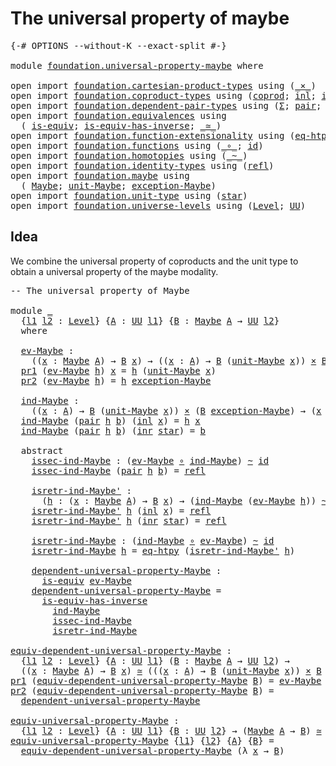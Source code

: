 # The universal property of maybe

<pre class="Agda"><a id="44" class="Symbol">{-#</a> <a id="48" class="Keyword">OPTIONS</a> <a id="56" class="Pragma">--without-K</a> <a id="68" class="Pragma">--exact-split</a> <a id="82" class="Symbol">#-}</a>

<a id="87" class="Keyword">module</a> <a id="94" href="foundation.universal-property-maybe.html" class="Module">foundation.universal-property-maybe</a> <a id="130" class="Keyword">where</a>

<a id="137" class="Keyword">open</a> <a id="142" class="Keyword">import</a> <a id="149" href="foundation.cartesian-product-types.html" class="Module">foundation.cartesian-product-types</a> <a id="184" class="Keyword">using</a> <a id="190" class="Symbol">(</a><a id="191" href="foundation-core.cartesian-product-types.html#577" class="Function Operator">_×_</a><a id="194" class="Symbol">)</a>
<a id="196" class="Keyword">open</a> <a id="201" class="Keyword">import</a> <a id="208" href="foundation.coproduct-types.html" class="Module">foundation.coproduct-types</a> <a id="235" class="Keyword">using</a> <a id="241" class="Symbol">(</a><a id="242" href="foundation.coproduct-types.html#1168" class="Datatype">coprod</a><a id="248" class="Symbol">;</a> <a id="250" href="foundation.coproduct-types.html#1239" class="InductiveConstructor">inl</a><a id="253" class="Symbol">;</a> <a id="255" href="foundation.coproduct-types.html#1262" class="InductiveConstructor">inr</a><a id="258" class="Symbol">)</a>
<a id="260" class="Keyword">open</a> <a id="265" class="Keyword">import</a> <a id="272" href="foundation.dependent-pair-types.html" class="Module">foundation.dependent-pair-types</a> <a id="304" class="Keyword">using</a> <a id="310" class="Symbol">(</a><a id="311" href="foundation-core.dependent-pair-types.html#502" class="Record">Σ</a><a id="312" class="Symbol">;</a> <a id="314" href="foundation-core.dependent-pair-types.html#575" class="InductiveConstructor">pair</a><a id="318" class="Symbol">;</a> <a id="320" href="foundation-core.dependent-pair-types.html#592" class="Field">pr1</a><a id="323" class="Symbol">;</a> <a id="325" href="foundation-core.dependent-pair-types.html#604" class="Field">pr2</a><a id="328" class="Symbol">)</a>
<a id="330" class="Keyword">open</a> <a id="335" class="Keyword">import</a> <a id="342" href="foundation.equivalences.html" class="Module">foundation.equivalences</a> <a id="366" class="Keyword">using</a>
  <a id="374" class="Symbol">(</a> <a id="376" href="foundation-core.equivalences.html#1543" class="Function">is-equiv</a><a id="384" class="Symbol">;</a> <a id="386" href="foundation-core.equivalences.html#3000" class="Function">is-equiv-has-inverse</a><a id="406" class="Symbol">;</a> <a id="408" href="foundation-core.equivalences.html#1608" class="Function Operator">_≃_</a><a id="411" class="Symbol">)</a>
<a id="413" class="Keyword">open</a> <a id="418" class="Keyword">import</a> <a id="425" href="foundation.function-extensionality.html" class="Module">foundation.function-extensionality</a> <a id="460" class="Keyword">using</a> <a id="466" class="Symbol">(</a><a id="467" href="foundation-core.function-extensionality.html#1463" class="Function">eq-htpy</a><a id="474" class="Symbol">)</a>
<a id="476" class="Keyword">open</a> <a id="481" class="Keyword">import</a> <a id="488" href="foundation.functions.html" class="Module">foundation.functions</a> <a id="509" class="Keyword">using</a> <a id="515" class="Symbol">(</a><a id="516" href="foundation-core.functions.html#407" class="Function Operator">_∘_</a><a id="519" class="Symbol">;</a> <a id="521" href="foundation-core.functions.html#309" class="Function">id</a><a id="523" class="Symbol">)</a>
<a id="525" class="Keyword">open</a> <a id="530" class="Keyword">import</a> <a id="537" href="foundation.homotopies.html" class="Module">foundation.homotopies</a> <a id="559" class="Keyword">using</a> <a id="565" class="Symbol">(</a><a id="566" href="foundation-core.homotopies.html#614" class="Function Operator">_~_</a><a id="569" class="Symbol">)</a>
<a id="571" class="Keyword">open</a> <a id="576" class="Keyword">import</a> <a id="583" href="foundation.identity-types.html" class="Module">foundation.identity-types</a> <a id="609" class="Keyword">using</a> <a id="615" class="Symbol">(</a><a id="616" href="foundation-core.identity-types.html#1807" class="InductiveConstructor">refl</a><a id="620" class="Symbol">)</a>
<a id="622" class="Keyword">open</a> <a id="627" class="Keyword">import</a> <a id="634" href="foundation.maybe.html" class="Module">foundation.maybe</a> <a id="651" class="Keyword">using</a>
  <a id="659" class="Symbol">(</a> <a id="661" href="foundation.maybe.html#1449" class="Function">Maybe</a><a id="666" class="Symbol">;</a> <a id="668" href="foundation.maybe.html#1508" class="Function">unit-Maybe</a><a id="678" class="Symbol">;</a> <a id="680" href="foundation.maybe.html#1576" class="Function">exception-Maybe</a><a id="695" class="Symbol">)</a>
<a id="697" class="Keyword">open</a> <a id="702" class="Keyword">import</a> <a id="709" href="foundation.unit-type.html" class="Module">foundation.unit-type</a> <a id="730" class="Keyword">using</a> <a id="736" class="Symbol">(</a><a id="737" href="foundation.unit-type.html#1099" class="InductiveConstructor">star</a><a id="741" class="Symbol">)</a>
<a id="743" class="Keyword">open</a> <a id="748" class="Keyword">import</a> <a id="755" href="foundation.universe-levels.html" class="Module">foundation.universe-levels</a> <a id="782" class="Keyword">using</a> <a id="788" class="Symbol">(</a><a id="789" href="Agda.Primitive.html#597" class="Postulate">Level</a><a id="794" class="Symbol">;</a> <a id="796" href="foundation-core.universe-levels.html#222" class="Primitive">UU</a><a id="798" class="Symbol">)</a>
</pre>
## Idea

We combine the universal property of coproducts and the unit type to obtain a universal property of the maybe modality.

<pre class="Agda"><a id="943" class="Comment">-- The universal property of Maybe</a>

<a id="979" class="Keyword">module</a> <a id="986" href="foundation.universal-property-maybe.html#986" class="Module">_</a>
  <a id="990" class="Symbol">{</a><a id="991" href="foundation.universal-property-maybe.html#991" class="Bound">l1</a> <a id="994" href="foundation.universal-property-maybe.html#994" class="Bound">l2</a> <a id="997" class="Symbol">:</a> <a id="999" href="Agda.Primitive.html#597" class="Postulate">Level</a><a id="1004" class="Symbol">}</a> <a id="1006" class="Symbol">{</a><a id="1007" href="foundation.universal-property-maybe.html#1007" class="Bound">A</a> <a id="1009" class="Symbol">:</a> <a id="1011" href="foundation-core.universe-levels.html#222" class="Primitive">UU</a> <a id="1014" href="foundation.universal-property-maybe.html#991" class="Bound">l1</a><a id="1016" class="Symbol">}</a> <a id="1018" class="Symbol">{</a><a id="1019" href="foundation.universal-property-maybe.html#1019" class="Bound">B</a> <a id="1021" class="Symbol">:</a> <a id="1023" href="foundation.maybe.html#1449" class="Function">Maybe</a> <a id="1029" href="foundation.universal-property-maybe.html#1007" class="Bound">A</a> <a id="1031" class="Symbol">→</a> <a id="1033" href="foundation-core.universe-levels.html#222" class="Primitive">UU</a> <a id="1036" href="foundation.universal-property-maybe.html#994" class="Bound">l2</a><a id="1038" class="Symbol">}</a>
  <a id="1042" class="Keyword">where</a>

  <a id="1051" href="foundation.universal-property-maybe.html#1051" class="Function">ev-Maybe</a> <a id="1060" class="Symbol">:</a>
    <a id="1066" class="Symbol">((</a><a id="1068" href="foundation.universal-property-maybe.html#1068" class="Bound">x</a> <a id="1070" class="Symbol">:</a> <a id="1072" href="foundation.maybe.html#1449" class="Function">Maybe</a> <a id="1078" href="foundation.universal-property-maybe.html#1007" class="Bound">A</a><a id="1079" class="Symbol">)</a> <a id="1081" class="Symbol">→</a> <a id="1083" href="foundation.universal-property-maybe.html#1019" class="Bound">B</a> <a id="1085" href="foundation.universal-property-maybe.html#1068" class="Bound">x</a><a id="1086" class="Symbol">)</a> <a id="1088" class="Symbol">→</a> <a id="1090" class="Symbol">((</a><a id="1092" href="foundation.universal-property-maybe.html#1092" class="Bound">x</a> <a id="1094" class="Symbol">:</a> <a id="1096" href="foundation.universal-property-maybe.html#1007" class="Bound">A</a><a id="1097" class="Symbol">)</a> <a id="1099" class="Symbol">→</a> <a id="1101" href="foundation.universal-property-maybe.html#1019" class="Bound">B</a> <a id="1103" class="Symbol">(</a><a id="1104" href="foundation.maybe.html#1508" class="Function">unit-Maybe</a> <a id="1115" href="foundation.universal-property-maybe.html#1092" class="Bound">x</a><a id="1116" class="Symbol">))</a> <a id="1119" href="foundation-core.cartesian-product-types.html#577" class="Function Operator">×</a> <a id="1121" href="foundation.universal-property-maybe.html#1019" class="Bound">B</a> <a id="1123" href="foundation.maybe.html#1576" class="Function">exception-Maybe</a>
  <a id="1141" href="foundation-core.dependent-pair-types.html#592" class="Field">pr1</a> <a id="1145" class="Symbol">(</a><a id="1146" href="foundation.universal-property-maybe.html#1051" class="Function">ev-Maybe</a> <a id="1155" href="foundation.universal-property-maybe.html#1155" class="Bound">h</a><a id="1156" class="Symbol">)</a> <a id="1158" href="foundation.universal-property-maybe.html#1158" class="Bound">x</a> <a id="1160" class="Symbol">=</a> <a id="1162" href="foundation.universal-property-maybe.html#1155" class="Bound">h</a> <a id="1164" class="Symbol">(</a><a id="1165" href="foundation.maybe.html#1508" class="Function">unit-Maybe</a> <a id="1176" href="foundation.universal-property-maybe.html#1158" class="Bound">x</a><a id="1177" class="Symbol">)</a>
  <a id="1181" href="foundation-core.dependent-pair-types.html#604" class="Field">pr2</a> <a id="1185" class="Symbol">(</a><a id="1186" href="foundation.universal-property-maybe.html#1051" class="Function">ev-Maybe</a> <a id="1195" href="foundation.universal-property-maybe.html#1195" class="Bound">h</a><a id="1196" class="Symbol">)</a> <a id="1198" class="Symbol">=</a> <a id="1200" href="foundation.universal-property-maybe.html#1195" class="Bound">h</a> <a id="1202" href="foundation.maybe.html#1576" class="Function">exception-Maybe</a>
  
  <a id="1223" href="foundation.universal-property-maybe.html#1223" class="Function">ind-Maybe</a> <a id="1233" class="Symbol">:</a>
    <a id="1239" class="Symbol">((</a><a id="1241" href="foundation.universal-property-maybe.html#1241" class="Bound">x</a> <a id="1243" class="Symbol">:</a> <a id="1245" href="foundation.universal-property-maybe.html#1007" class="Bound">A</a><a id="1246" class="Symbol">)</a> <a id="1248" class="Symbol">→</a> <a id="1250" href="foundation.universal-property-maybe.html#1019" class="Bound">B</a> <a id="1252" class="Symbol">(</a><a id="1253" href="foundation.maybe.html#1508" class="Function">unit-Maybe</a> <a id="1264" href="foundation.universal-property-maybe.html#1241" class="Bound">x</a><a id="1265" class="Symbol">))</a> <a id="1268" href="foundation-core.cartesian-product-types.html#577" class="Function Operator">×</a> <a id="1270" class="Symbol">(</a><a id="1271" href="foundation.universal-property-maybe.html#1019" class="Bound">B</a> <a id="1273" href="foundation.maybe.html#1576" class="Function">exception-Maybe</a><a id="1288" class="Symbol">)</a> <a id="1290" class="Symbol">→</a> <a id="1292" class="Symbol">(</a><a id="1293" href="foundation.universal-property-maybe.html#1293" class="Bound">x</a> <a id="1295" class="Symbol">:</a> <a id="1297" href="foundation.maybe.html#1449" class="Function">Maybe</a> <a id="1303" href="foundation.universal-property-maybe.html#1007" class="Bound">A</a><a id="1304" class="Symbol">)</a> <a id="1306" class="Symbol">→</a> <a id="1308" href="foundation.universal-property-maybe.html#1019" class="Bound">B</a> <a id="1310" href="foundation.universal-property-maybe.html#1293" class="Bound">x</a>
  <a id="1314" href="foundation.universal-property-maybe.html#1223" class="Function">ind-Maybe</a> <a id="1324" class="Symbol">(</a><a id="1325" href="foundation-core.dependent-pair-types.html#575" class="InductiveConstructor">pair</a> <a id="1330" href="foundation.universal-property-maybe.html#1330" class="Bound">h</a> <a id="1332" href="foundation.universal-property-maybe.html#1332" class="Bound">b</a><a id="1333" class="Symbol">)</a> <a id="1335" class="Symbol">(</a><a id="1336" href="foundation.coproduct-types.html#1239" class="InductiveConstructor">inl</a> <a id="1340" href="foundation.universal-property-maybe.html#1340" class="Bound">x</a><a id="1341" class="Symbol">)</a> <a id="1343" class="Symbol">=</a> <a id="1345" href="foundation.universal-property-maybe.html#1330" class="Bound">h</a> <a id="1347" href="foundation.universal-property-maybe.html#1340" class="Bound">x</a>
  <a id="1351" href="foundation.universal-property-maybe.html#1223" class="Function">ind-Maybe</a> <a id="1361" class="Symbol">(</a><a id="1362" href="foundation-core.dependent-pair-types.html#575" class="InductiveConstructor">pair</a> <a id="1367" href="foundation.universal-property-maybe.html#1367" class="Bound">h</a> <a id="1369" href="foundation.universal-property-maybe.html#1369" class="Bound">b</a><a id="1370" class="Symbol">)</a> <a id="1372" class="Symbol">(</a><a id="1373" href="foundation.coproduct-types.html#1262" class="InductiveConstructor">inr</a> <a id="1377" href="foundation.unit-type.html#1099" class="InductiveConstructor">star</a><a id="1381" class="Symbol">)</a> <a id="1383" class="Symbol">=</a> <a id="1385" href="foundation.universal-property-maybe.html#1369" class="Bound">b</a>

  <a id="1390" class="Keyword">abstract</a>
    <a id="1403" href="foundation.universal-property-maybe.html#1403" class="Function">issec-ind-Maybe</a> <a id="1419" class="Symbol">:</a> <a id="1421" class="Symbol">(</a><a id="1422" href="foundation.universal-property-maybe.html#1051" class="Function">ev-Maybe</a> <a id="1431" href="foundation-core.functions.html#407" class="Function Operator">∘</a> <a id="1433" href="foundation.universal-property-maybe.html#1223" class="Function">ind-Maybe</a><a id="1442" class="Symbol">)</a> <a id="1444" href="foundation-core.homotopies.html#614" class="Function Operator">~</a> <a id="1446" href="foundation-core.functions.html#309" class="Function">id</a>
    <a id="1453" href="foundation.universal-property-maybe.html#1403" class="Function">issec-ind-Maybe</a> <a id="1469" class="Symbol">(</a><a id="1470" href="foundation-core.dependent-pair-types.html#575" class="InductiveConstructor">pair</a> <a id="1475" href="foundation.universal-property-maybe.html#1475" class="Bound">h</a> <a id="1477" href="foundation.universal-property-maybe.html#1477" class="Bound">b</a><a id="1478" class="Symbol">)</a> <a id="1480" class="Symbol">=</a> <a id="1482" href="foundation-core.identity-types.html#1807" class="InductiveConstructor">refl</a>

    <a id="1492" href="foundation.universal-property-maybe.html#1492" class="Function">isretr-ind-Maybe&#39;</a> <a id="1510" class="Symbol">:</a>
      <a id="1518" class="Symbol">(</a><a id="1519" href="foundation.universal-property-maybe.html#1519" class="Bound">h</a> <a id="1521" class="Symbol">:</a> <a id="1523" class="Symbol">(</a><a id="1524" href="foundation.universal-property-maybe.html#1524" class="Bound">x</a> <a id="1526" class="Symbol">:</a> <a id="1528" href="foundation.maybe.html#1449" class="Function">Maybe</a> <a id="1534" href="foundation.universal-property-maybe.html#1007" class="Bound">A</a><a id="1535" class="Symbol">)</a> <a id="1537" class="Symbol">→</a> <a id="1539" href="foundation.universal-property-maybe.html#1019" class="Bound">B</a> <a id="1541" href="foundation.universal-property-maybe.html#1524" class="Bound">x</a><a id="1542" class="Symbol">)</a> <a id="1544" class="Symbol">→</a> <a id="1546" class="Symbol">(</a><a id="1547" href="foundation.universal-property-maybe.html#1223" class="Function">ind-Maybe</a> <a id="1557" class="Symbol">(</a><a id="1558" href="foundation.universal-property-maybe.html#1051" class="Function">ev-Maybe</a> <a id="1567" href="foundation.universal-property-maybe.html#1519" class="Bound">h</a><a id="1568" class="Symbol">))</a> <a id="1571" href="foundation-core.homotopies.html#614" class="Function Operator">~</a> <a id="1573" href="foundation.universal-property-maybe.html#1519" class="Bound">h</a>
    <a id="1579" href="foundation.universal-property-maybe.html#1492" class="Function">isretr-ind-Maybe&#39;</a> <a id="1597" href="foundation.universal-property-maybe.html#1597" class="Bound">h</a> <a id="1599" class="Symbol">(</a><a id="1600" href="foundation.coproduct-types.html#1239" class="InductiveConstructor">inl</a> <a id="1604" href="foundation.universal-property-maybe.html#1604" class="Bound">x</a><a id="1605" class="Symbol">)</a> <a id="1607" class="Symbol">=</a> <a id="1609" href="foundation-core.identity-types.html#1807" class="InductiveConstructor">refl</a>
    <a id="1618" href="foundation.universal-property-maybe.html#1492" class="Function">isretr-ind-Maybe&#39;</a> <a id="1636" href="foundation.universal-property-maybe.html#1636" class="Bound">h</a> <a id="1638" class="Symbol">(</a><a id="1639" href="foundation.coproduct-types.html#1262" class="InductiveConstructor">inr</a> <a id="1643" href="foundation.unit-type.html#1099" class="InductiveConstructor">star</a><a id="1647" class="Symbol">)</a> <a id="1649" class="Symbol">=</a> <a id="1651" href="foundation-core.identity-types.html#1807" class="InductiveConstructor">refl</a>

    <a id="1661" href="foundation.universal-property-maybe.html#1661" class="Function">isretr-ind-Maybe</a> <a id="1678" class="Symbol">:</a> <a id="1680" class="Symbol">(</a><a id="1681" href="foundation.universal-property-maybe.html#1223" class="Function">ind-Maybe</a> <a id="1691" href="foundation-core.functions.html#407" class="Function Operator">∘</a> <a id="1693" href="foundation.universal-property-maybe.html#1051" class="Function">ev-Maybe</a><a id="1701" class="Symbol">)</a> <a id="1703" href="foundation-core.homotopies.html#614" class="Function Operator">~</a> <a id="1705" href="foundation-core.functions.html#309" class="Function">id</a>
    <a id="1712" href="foundation.universal-property-maybe.html#1661" class="Function">isretr-ind-Maybe</a> <a id="1729" href="foundation.universal-property-maybe.html#1729" class="Bound">h</a> <a id="1731" class="Symbol">=</a> <a id="1733" href="foundation-core.function-extensionality.html#1463" class="Function">eq-htpy</a> <a id="1741" class="Symbol">(</a><a id="1742" href="foundation.universal-property-maybe.html#1492" class="Function">isretr-ind-Maybe&#39;</a> <a id="1760" href="foundation.universal-property-maybe.html#1729" class="Bound">h</a><a id="1761" class="Symbol">)</a>

    <a id="1768" href="foundation.universal-property-maybe.html#1768" class="Function">dependent-universal-property-Maybe</a> <a id="1803" class="Symbol">:</a>
      <a id="1811" href="foundation-core.equivalences.html#1543" class="Function">is-equiv</a> <a id="1820" href="foundation.universal-property-maybe.html#1051" class="Function">ev-Maybe</a>
    <a id="1833" href="foundation.universal-property-maybe.html#1768" class="Function">dependent-universal-property-Maybe</a> <a id="1868" class="Symbol">=</a>
      <a id="1876" href="foundation-core.equivalences.html#3000" class="Function">is-equiv-has-inverse</a>
        <a id="1905" href="foundation.universal-property-maybe.html#1223" class="Function">ind-Maybe</a>
        <a id="1923" href="foundation.universal-property-maybe.html#1403" class="Function">issec-ind-Maybe</a>
        <a id="1947" href="foundation.universal-property-maybe.html#1661" class="Function">isretr-ind-Maybe</a>

<a id="equiv-dependent-universal-property-Maybe"></a><a id="1965" href="foundation.universal-property-maybe.html#1965" class="Function">equiv-dependent-universal-property-Maybe</a> <a id="2006" class="Symbol">:</a>
  <a id="2010" class="Symbol">{</a><a id="2011" href="foundation.universal-property-maybe.html#2011" class="Bound">l1</a> <a id="2014" href="foundation.universal-property-maybe.html#2014" class="Bound">l2</a> <a id="2017" class="Symbol">:</a> <a id="2019" href="Agda.Primitive.html#597" class="Postulate">Level</a><a id="2024" class="Symbol">}</a> <a id="2026" class="Symbol">{</a><a id="2027" href="foundation.universal-property-maybe.html#2027" class="Bound">A</a> <a id="2029" class="Symbol">:</a> <a id="2031" href="foundation-core.universe-levels.html#222" class="Primitive">UU</a> <a id="2034" href="foundation.universal-property-maybe.html#2011" class="Bound">l1</a><a id="2036" class="Symbol">}</a> <a id="2038" class="Symbol">(</a><a id="2039" href="foundation.universal-property-maybe.html#2039" class="Bound">B</a> <a id="2041" class="Symbol">:</a> <a id="2043" href="foundation.maybe.html#1449" class="Function">Maybe</a> <a id="2049" href="foundation.universal-property-maybe.html#2027" class="Bound">A</a> <a id="2051" class="Symbol">→</a> <a id="2053" href="foundation-core.universe-levels.html#222" class="Primitive">UU</a> <a id="2056" href="foundation.universal-property-maybe.html#2014" class="Bound">l2</a><a id="2058" class="Symbol">)</a> <a id="2060" class="Symbol">→</a>
  <a id="2064" class="Symbol">((</a><a id="2066" href="foundation.universal-property-maybe.html#2066" class="Bound">x</a> <a id="2068" class="Symbol">:</a> <a id="2070" href="foundation.maybe.html#1449" class="Function">Maybe</a> <a id="2076" href="foundation.universal-property-maybe.html#2027" class="Bound">A</a><a id="2077" class="Symbol">)</a> <a id="2079" class="Symbol">→</a> <a id="2081" href="foundation.universal-property-maybe.html#2039" class="Bound">B</a> <a id="2083" href="foundation.universal-property-maybe.html#2066" class="Bound">x</a><a id="2084" class="Symbol">)</a> <a id="2086" href="foundation-core.equivalences.html#1608" class="Function Operator">≃</a> <a id="2088" class="Symbol">(((</a><a id="2091" href="foundation.universal-property-maybe.html#2091" class="Bound">x</a> <a id="2093" class="Symbol">:</a> <a id="2095" href="foundation.universal-property-maybe.html#2027" class="Bound">A</a><a id="2096" class="Symbol">)</a> <a id="2098" class="Symbol">→</a> <a id="2100" href="foundation.universal-property-maybe.html#2039" class="Bound">B</a> <a id="2102" class="Symbol">(</a><a id="2103" href="foundation.maybe.html#1508" class="Function">unit-Maybe</a> <a id="2114" href="foundation.universal-property-maybe.html#2091" class="Bound">x</a><a id="2115" class="Symbol">))</a> <a id="2118" href="foundation-core.cartesian-product-types.html#577" class="Function Operator">×</a> <a id="2120" href="foundation.universal-property-maybe.html#2039" class="Bound">B</a> <a id="2122" href="foundation.maybe.html#1576" class="Function">exception-Maybe</a><a id="2137" class="Symbol">)</a>
<a id="2139" href="foundation-core.dependent-pair-types.html#592" class="Field">pr1</a> <a id="2143" class="Symbol">(</a><a id="2144" href="foundation.universal-property-maybe.html#1965" class="Function">equiv-dependent-universal-property-Maybe</a> <a id="2185" href="foundation.universal-property-maybe.html#2185" class="Bound">B</a><a id="2186" class="Symbol">)</a> <a id="2188" class="Symbol">=</a> <a id="2190" href="foundation.universal-property-maybe.html#1051" class="Function">ev-Maybe</a>
<a id="2199" href="foundation-core.dependent-pair-types.html#604" class="Field">pr2</a> <a id="2203" class="Symbol">(</a><a id="2204" href="foundation.universal-property-maybe.html#1965" class="Function">equiv-dependent-universal-property-Maybe</a> <a id="2245" href="foundation.universal-property-maybe.html#2245" class="Bound">B</a><a id="2246" class="Symbol">)</a> <a id="2248" class="Symbol">=</a>
  <a id="2252" href="foundation.universal-property-maybe.html#1768" class="Function">dependent-universal-property-Maybe</a>

<a id="equiv-universal-property-Maybe"></a><a id="2288" href="foundation.universal-property-maybe.html#2288" class="Function">equiv-universal-property-Maybe</a> <a id="2319" class="Symbol">:</a>
  <a id="2323" class="Symbol">{</a><a id="2324" href="foundation.universal-property-maybe.html#2324" class="Bound">l1</a> <a id="2327" href="foundation.universal-property-maybe.html#2327" class="Bound">l2</a> <a id="2330" class="Symbol">:</a> <a id="2332" href="Agda.Primitive.html#597" class="Postulate">Level</a><a id="2337" class="Symbol">}</a> <a id="2339" class="Symbol">{</a><a id="2340" href="foundation.universal-property-maybe.html#2340" class="Bound">A</a> <a id="2342" class="Symbol">:</a> <a id="2344" href="foundation-core.universe-levels.html#222" class="Primitive">UU</a> <a id="2347" href="foundation.universal-property-maybe.html#2324" class="Bound">l1</a><a id="2349" class="Symbol">}</a> <a id="2351" class="Symbol">{</a><a id="2352" href="foundation.universal-property-maybe.html#2352" class="Bound">B</a> <a id="2354" class="Symbol">:</a> <a id="2356" href="foundation-core.universe-levels.html#222" class="Primitive">UU</a> <a id="2359" href="foundation.universal-property-maybe.html#2327" class="Bound">l2</a><a id="2361" class="Symbol">}</a> <a id="2363" class="Symbol">→</a> <a id="2365" class="Symbol">(</a><a id="2366" href="foundation.maybe.html#1449" class="Function">Maybe</a> <a id="2372" href="foundation.universal-property-maybe.html#2340" class="Bound">A</a> <a id="2374" class="Symbol">→</a> <a id="2376" href="foundation.universal-property-maybe.html#2352" class="Bound">B</a><a id="2377" class="Symbol">)</a> <a id="2379" href="foundation-core.equivalences.html#1608" class="Function Operator">≃</a> <a id="2381" class="Symbol">((</a><a id="2383" href="foundation.universal-property-maybe.html#2340" class="Bound">A</a> <a id="2385" class="Symbol">→</a> <a id="2387" href="foundation.universal-property-maybe.html#2352" class="Bound">B</a><a id="2388" class="Symbol">)</a> <a id="2390" href="foundation-core.cartesian-product-types.html#577" class="Function Operator">×</a> <a id="2392" href="foundation.universal-property-maybe.html#2352" class="Bound">B</a><a id="2393" class="Symbol">)</a>
<a id="2395" href="foundation.universal-property-maybe.html#2288" class="Function">equiv-universal-property-Maybe</a> <a id="2426" class="Symbol">{</a><a id="2427" href="foundation.universal-property-maybe.html#2427" class="Bound">l1</a><a id="2429" class="Symbol">}</a> <a id="2431" class="Symbol">{</a><a id="2432" href="foundation.universal-property-maybe.html#2432" class="Bound">l2</a><a id="2434" class="Symbol">}</a> <a id="2436" class="Symbol">{</a><a id="2437" href="foundation.universal-property-maybe.html#2437" class="Bound">A</a><a id="2438" class="Symbol">}</a> <a id="2440" class="Symbol">{</a><a id="2441" href="foundation.universal-property-maybe.html#2441" class="Bound">B</a><a id="2442" class="Symbol">}</a> <a id="2444" class="Symbol">=</a>
  <a id="2448" href="foundation.universal-property-maybe.html#1965" class="Function">equiv-dependent-universal-property-Maybe</a> <a id="2489" class="Symbol">(λ</a> <a id="2492" href="foundation.universal-property-maybe.html#2492" class="Bound">x</a> <a id="2494" class="Symbol">→</a> <a id="2496" href="foundation.universal-property-maybe.html#2441" class="Bound">B</a><a id="2497" class="Symbol">)</a>
</pre>